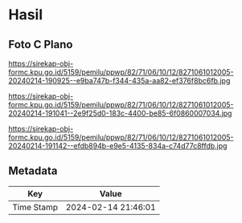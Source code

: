 # Hasil

## Foto C Plano

https://sirekap-obj-formc.kpu.go.id/5159/pemilu/ppwp/82/71/06/10/12/8271061012005-20240214-190925--e9ba747b-f344-435a-aa82-ef376f8bc6fb.jpg

https://sirekap-obj-formc.kpu.go.id/5159/pemilu/ppwp/82/71/06/10/12/8271061012005-20240214-191041--2e9f25d0-183c-4400-be85-6f0860007034.jpg

https://sirekap-obj-formc.kpu.go.id/5159/pemilu/ppwp/82/71/06/10/12/8271061012005-20240214-191142--efdb894b-e9e5-4135-834a-c74d77c8ffdb.jpg


## Metadata

| Key        | Value               |
| ---------- | ------------------- |
| Time Stamp | 2024-02-14 21:46:01 |



